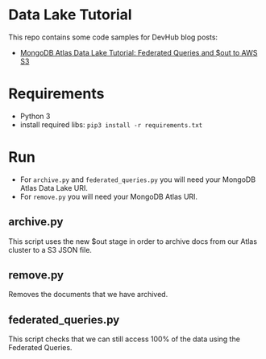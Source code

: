 # Data Lake Tutorial

This repo contains some code samples for DevHub blog posts: 

- [MongoDB Atlas Data Lake Tutorial: Federated Queries and $out to AWS S3](http://developer.mongodb.com/how-to/atlas-data-lake-federated-queries-out-aws-s3)

# Requirements

- Python 3
- install required libs: `pip3 install -r requirements.txt`

# Run

- For `archive.py` and `federated_queries.py` you will need your MongoDB Atlas Data Lake URI.
- For `remove.py` you will need your MongoDB Atlas URI.

## archive.py

This script uses the new $out stage in order to archive docs from our Atlas cluster to a S3 JSON file.

## remove.py

Removes the documents that we have archived.

## federated_queries.py

This script checks that we can still access 100% of the data using the Federated Queries.

